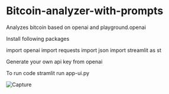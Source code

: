# Bitcoin-analyzer-with-prompts
Analyzes bitcoin based on openai and playground.openai


Install following packages

import openai
import requests
import json
import streamlit as st

Generate your own api key from openai

To run code 
stramlit run app-ui.py

![Capture](https://github.com/rahul-0000-code/Bitcoin-analyzer-with-prompts/assets/85439546/89662ef9-7660-42df-be42-563f094531e2)
